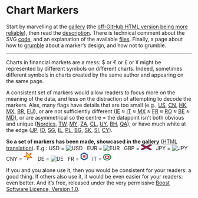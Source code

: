 # Chart Markers #
 
Start by marvelling at the 
[gallery](Documentation/ChartMarkers_Gallery.md) 
(the [off-GitHub HTML version being more reliable](https://www.jdawiseman.com/papers/Chart_Markers/ChartMarkers_Gallery.html)), then read the 
[description](Documentation/ChartMarkers_Description.md). 
There is technical comment about the SVG 
[code](Documentation/ChartMarkers_Code.md), 
and an explanation of the available 
[files](Documentation/ChartMarkers_Files.md). 
Finally, a page about how to 
[grumble](Documentation/ChartMarkers_Grumbles.md) 
about a marker&rsquo;s design, and how not to grumble.

---

Charts in financial markets are a mess: $ or &euro; or &pound; or &yen; might be represented by different symbols on different charts. 
Indeed, sometimes different symbols in charts created by the same author and appearing on the same page.

A consistent set of markers would allow readers to focus more on the meaning of the data, and less on the distraction of attempting to decode the markers. 
Alas, many flags have details that are too small (e.g., 
[US](http://en.wikipedia.org/wiki/Flag_of_the_United_States), 
[CN](http://en.wikipedia.org/wiki/Flag_of_China), 
[HK](http://en.wikipedia.org/wiki/Flag_of_Hong_Kong), 
[MX](http://en.wikipedia.org/wiki/Flag_of_Mexico), 
[BR](http://en.wikipedia.org/wiki/Flag_of_Brazil), 
[EU](http://en.wikipedia.org/wiki/Flag_of_Europe)), or are not sufficiently different 
([IE](http://en.wikipedia.org/wiki/Flag_of_Ireland) &asymp; 
[IT](http://en.wikipedia.org/wiki/Flag_of_Italy) &asymp; 
[MX](http://en.wikipedia.org/wiki/Flag_of_Mexico) &asymp; 
[FR](http://en.wikipedia.org/wiki/Flag_of_France) &asymp; 
[RO](http://en.wikipedia.org/wiki/Flag_of_Romania) &asymp; 
[BE](http://en.wikipedia.org/wiki/Flag_of_Belgium) &asymp; 
[MD](http://en.wikipedia.org/wiki/Flag_of_Moldova)), 
or are asymmetrical so the centre = the datapoint isn&rsquo;t both obvious and unique 
([Nordics](http://en.wikipedia.org/wiki/Nordic_cross_flag), 
[TW](http://en.wikipedia.org/wiki/Flag_of_Taiwan), 
[MY](http://en.wikipedia.org/wiki/Flag_of_Malaysia), 
[ZA](http://en.wikipedia.org/wiki/Flag_of_South_Africa), 
[CL](http://en.wikipedia.org/wiki/Flag_of_Chile), 
[UY](http://en.wikipedia.org/wiki/Flag_of_Uruguay), 
[BH](http://en.wikipedia.org/wiki/Flag_of_Bahrain), 
[QA](http://en.wikipedia.org/wiki/Flag_of_Qatar)), 
or have much white at the edge 
([JP](http://en.wikipedia.org/wiki/Flag_of_Japan), 
[ID](http://en.wikipedia.org/wiki/Flag_of_Indonesia), 
[SG](http://en.wikipedia.org/wiki/Flag_of_Singapore), 
[IL](http://en.wikipedia.org/wiki/Flag_of_Israel), 
[PL](http://en.wikipedia.org/wiki/Flag_of_Poland), 
[BG](http://en.wikipedia.org/wiki/Flag_of_Bulgaria), 
[SK](http://en.wikipedia.org/wiki/Flag_of_Slovakia), 
[SI](http://en.wikipedia.org/wiki/Flag_of_Slovenia), 
[CY](http://en.wikipedia.org/wiki/Flag_of_Cyprus)).

**So a set of markers has been made, showcased in the [gallery](Documentation/ChartMarkers_Gallery.md)** ([HTML translation](https://www.jdawiseman.com/papers/Chart_Markers/ChartMarkers_Gallery.html)). E.g.: 
<nobr><span class="markerID">USD</span>&nbsp;=&nbsp;![USD](ChartMarkers/USD_baseline.svg)</nobr>&nbsp;&nbsp; 
<nobr><span class="markerID">EUR</span>&nbsp;=&nbsp;![EUR](ChartMarkers/EUR.svg)</nobr>&nbsp;&nbsp; 
<nobr><span class="markerID">GBP</span>&nbsp;=&nbsp;![GBP](ChartMarkers/GBP.svg)</nobr>&nbsp;&nbsp; 
<nobr><span class="markerID">JPY</span>&nbsp;=&nbsp;![JPY](ChartMarkers/JPY.svg)</nobr>&nbsp;&nbsp; 
<nobr><span class="markerID">CNY</span>&nbsp;=&nbsp;![CNY](ChartMarkers/CNY.svg)</nobr>&nbsp;&nbsp; 
<nobr><span class="markerID">DE</span>&nbsp;=&nbsp;![DE](ChartMarkers/DE.svg)</nobr>&nbsp;&nbsp; 
<nobr><span class="markerID">FR</span>&nbsp;=&nbsp;![FR](ChartMarkers/FR.svg)</nobr>&nbsp;&nbsp; 
<nobr><span class="markerID">IT</span>&nbsp;=&nbsp;![IT](ChartMarkers/IT.svg)</nobr>&nbsp;&nbsp;

If you and you alone use it, then you would be consistent for your readers: a good thing. 
If others also use it, it would be even easier for your readers: even better. 
And it&rsquo;s free, released under the very permissive [Boost Software Licence, Version&nbsp;1.0](https://opensource.org/license/bsl-1-0/).
